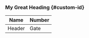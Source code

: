 ### My Great Heading {#custom-id}

|Name|Number|
|----|------|
|Header|Gate|

[^1]: This is the footnote. 


